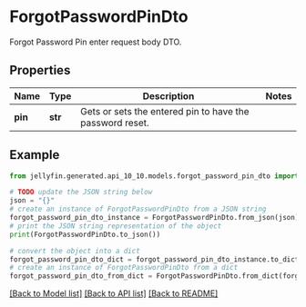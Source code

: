 # ForgotPasswordPinDto

Forgot Password Pin enter request body DTO.

## Properties

Name | Type | Description | Notes
------------ | ------------- | ------------- | -------------
**pin** | **str** | Gets or sets the entered pin to have the password reset. | 

## Example

```python
from jellyfin.generated.api_10_10.models.forgot_password_pin_dto import ForgotPasswordPinDto

# TODO update the JSON string below
json = "{}"
# create an instance of ForgotPasswordPinDto from a JSON string
forgot_password_pin_dto_instance = ForgotPasswordPinDto.from_json(json)
# print the JSON string representation of the object
print(ForgotPasswordPinDto.to_json())

# convert the object into a dict
forgot_password_pin_dto_dict = forgot_password_pin_dto_instance.to_dict()
# create an instance of ForgotPasswordPinDto from a dict
forgot_password_pin_dto_from_dict = ForgotPasswordPinDto.from_dict(forgot_password_pin_dto_dict)
```
[[Back to Model list]](README.md#documentation-for-models) [[Back to API list]](README.md#documentation-for-api-endpoints) [[Back to README]](README.md)


